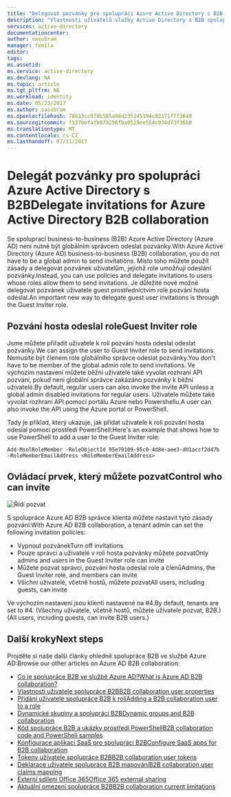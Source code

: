 ```yaml
---
title: "Delegovat pozvánky pro spolupráci Azure Active Directory s B2B | Microsoft Docs"
description: "Vlastnosti uživatelů služby Active Directory s B2B spolupráce se dají konfigurovat"
services: active-directory
documentationcenter: 
author: sasubram
manager: femila
editor: 
tags: 
ms.assetid: 
ms.service: active-directory
ms.devlang: NA
ms.topic: article
ms.tgt_pltfrm: NA
ms.workload: identity
ms.date: 05/23/2017
ms.author: sasubram
ms.openlocfilehash: 78613cc978b585a98d235245194c02371f7f3849
ms.sourcegitcommit: f537befafb079256fba0529ee554c034d73f36b0
ms.translationtype: MT
ms.contentlocale: cs-CZ
ms.lasthandoff: 07/11/2017
---
```

# <a name="delegate-invitations-for-azure-active-directory-b2b-collaboration"></a><span data-ttu-id="0d6f9-103">Delegát pozvánky pro spolupráci Azure Active Directory s B2B</span><span class="sxs-lookup"><span data-stu-id="0d6f9-103">Delegate invitations for Azure Active Directory B2B collaboration</span></span>

<span data-ttu-id="0d6f9-104">Se spoluprací business-to-business (B2B) Azure Active Directory (Azure AD) není nutné být globálním správcem odeslat pozvánky.</span><span class="sxs-lookup"><span data-stu-id="0d6f9-104">With Azure Active Directory (Azure AD) business-to-business (B2B) collaboration, you do not have to be a global admin to send invitations.</span></span> <span data-ttu-id="0d6f9-105">Místo toho můžete použít zásady a delegovat pozvánek uživatelům, jejichž role umožňují odeslání pozvánky.</span><span class="sxs-lookup"><span data-stu-id="0d6f9-105">Instead, you can use policies and delegate invitations to users whose roles allow them to send invitations.</span></span> <span data-ttu-id="0d6f9-106">Je důležité nové možné delegovat pozvánek uživatele guest prostřednictvím role pozvání hosta odeslal.</span><span class="sxs-lookup"><span data-stu-id="0d6f9-106">An important new way to delegate guest user invitations is through the Guest Inviter role.</span></span>

## <a name="guest-inviter-role"></a><span data-ttu-id="0d6f9-107">Pozvání hosta odeslal role</span><span class="sxs-lookup"><span data-stu-id="0d6f9-107">Guest Inviter role</span></span>
<span data-ttu-id="0d6f9-108">Jsme můžete přiřadit uživatele k roli pozvání hosta odeslal odeslat pozvánky.</span><span class="sxs-lookup"><span data-stu-id="0d6f9-108">We can assign the user to Guest Inviter role to send invitations.</span></span> <span data-ttu-id="0d6f9-109">Nemusíte být členem role globálního správce odeslat pozvánky.</span><span class="sxs-lookup"><span data-stu-id="0d6f9-109">You don't have to be member of the global admin role to send invitations.</span></span> <span data-ttu-id="0d6f9-110">Ve výchozím nastavení můžete běžní uživatelé také vyvolat rozhraní API pozvání, pokud není globální správce zakázáno pozvánky k běžní uživatelé.</span><span class="sxs-lookup"><span data-stu-id="0d6f9-110">By default, regular users can also invoke the invite API unless a global admin disabled invitations for regular users.</span></span> <span data-ttu-id="0d6f9-111">Uživatele můžete také vyvolat rozhraní API pomocí portálu Azure nebo Powershellu.</span><span class="sxs-lookup"><span data-stu-id="0d6f9-111">A user can also invoke the API using the Azure portal or PowerShell.</span></span>

<span data-ttu-id="0d6f9-112">Tady je příklad, který ukazuje, jak přidat uživatele k roli pozvání hosta odeslal pomocí prostředí PowerShell:</span><span class="sxs-lookup"><span data-stu-id="0d6f9-112">Here's an example that shows how to use PowerShell to add a user to the Guest Inviter role:</span></span>

```
Add-MsolRoleMember -RoleObjectId 95e79109-95c0-4d8e-aee3-d01accf2d47b -RoleMemberEmailAddress <RoleMemberEmailAddress>
```

## <a name="control-who-can-invite"></a><span data-ttu-id="0d6f9-113">Ovládací prvek, který můžete pozvat</span><span class="sxs-lookup"><span data-stu-id="0d6f9-113">Control who can invite</span></span>

![Řídí pozvat](media/active-directory-b2b-delegate-invitations/control-who-to-invite.png)

<span data-ttu-id="0d6f9-115">S spolupráce Azure AD B2B správce klienta můžete nastavit tyto zásady pozvání:</span><span class="sxs-lookup"><span data-stu-id="0d6f9-115">With Azure AD B2B collaboration, a tenant admin can set the following invitation policies:</span></span>

- <span data-ttu-id="0d6f9-116">Vypnout pozvánek</span><span class="sxs-lookup"><span data-stu-id="0d6f9-116">Turn off invitations</span></span>
- <span data-ttu-id="0d6f9-117">Pouze správci a uživatelé v roli hosta pozvánky můžete pozvat</span><span class="sxs-lookup"><span data-stu-id="0d6f9-117">Only admins and users in the Guest Inviter role can invite</span></span>
- <span data-ttu-id="0d6f9-118">Můžete pozvat správci, pozvání hosta odeslal role a členů</span><span class="sxs-lookup"><span data-stu-id="0d6f9-118">Admins, the Guest Inviter role, and members can invite</span></span>
- <span data-ttu-id="0d6f9-119">Všichni uživatelé, včetně hostů, můžete pozvat</span><span class="sxs-lookup"><span data-stu-id="0d6f9-119">All users, including guests, can invite</span></span>

<span data-ttu-id="0d6f9-120">Ve výchozím nastavení jsou klienti nastavené na #4.</span><span class="sxs-lookup"><span data-stu-id="0d6f9-120">By default, tenants are set to #4.</span></span> <span data-ttu-id="0d6f9-121">(Všechny uživatele, včetně hostů, můžete uživatele pozvat, B2B.)</span><span class="sxs-lookup"><span data-stu-id="0d6f9-121">(All users, including guests, can invite B2B users.)</span></span>

## <a name="next-steps"></a><span data-ttu-id="0d6f9-122">Další kroky</span><span class="sxs-lookup"><span data-stu-id="0d6f9-122">Next steps</span></span>

<span data-ttu-id="0d6f9-123">Projděte si naše další články ohledně spolupráce B2B ve službě Azure AD:</span><span class="sxs-lookup"><span data-stu-id="0d6f9-123">Browse our other articles on Azure AD B2B collaboration:</span></span>

* [<span data-ttu-id="0d6f9-124">Co je spolupráce B2B ve službě Azure AD?</span><span class="sxs-lookup"><span data-stu-id="0d6f9-124">What is Azure AD B2B collaboration?</span></span>](active-directory-b2b-what-is-azure-ad-b2b.md)
* [<span data-ttu-id="0d6f9-125">Vlastnosti uživatele spolupráce B2B</span><span class="sxs-lookup"><span data-stu-id="0d6f9-125">B2B collaboration user properties</span></span>](active-directory-b2b-user-properties.md)
* [<span data-ttu-id="0d6f9-126">Přidání uživatele spolupráce B2B k roli</span><span class="sxs-lookup"><span data-stu-id="0d6f9-126">Adding a B2B collaboration user to a role</span></span>](active-directory-b2b-add-guest-to-role.md)
* [<span data-ttu-id="0d6f9-127">Dynamické skupiny a spolupráci B2B</span><span class="sxs-lookup"><span data-stu-id="0d6f9-127">Dynamic groups and B2B collaboration</span></span>](active-directory-b2b-dynamic-groups.md)
* [<span data-ttu-id="0d6f9-128">Kód spolupráce B2B a ukázky prostředí PowerShell</span><span class="sxs-lookup"><span data-stu-id="0d6f9-128">B2B collaboration code and PowerShell samples</span></span>](active-directory-b2b-code-samples.md)
* [<span data-ttu-id="0d6f9-129">Konfigurace aplikací SaaS pro spolupráci B2B</span><span class="sxs-lookup"><span data-stu-id="0d6f9-129">Configure SaaS apps for B2B collaboration</span></span>](active-directory-b2b-configure-saas-apps.md)
* [<span data-ttu-id="0d6f9-130">Tokeny uživatele spolupráce B2B</span><span class="sxs-lookup"><span data-stu-id="0d6f9-130">B2B collaboration user tokens</span></span>](active-directory-b2b-user-token.md)
* [<span data-ttu-id="0d6f9-131">Deklarace uživatele spolupráce B2B mapování</span><span class="sxs-lookup"><span data-stu-id="0d6f9-131">B2B collaboration user claims mapping</span></span>](active-directory-b2b-claims-mapping.md)
* [<span data-ttu-id="0d6f9-132">Externí sdílení Office 365</span><span class="sxs-lookup"><span data-stu-id="0d6f9-132">Office 365 external sharing</span></span>](active-directory-b2b-o365-external-user.md)
* [<span data-ttu-id="0d6f9-133">Aktuální omezení spolupráce B2B</span><span class="sxs-lookup"><span data-stu-id="0d6f9-133">B2B collaboration current limitations</span></span>](active-directory-b2b-current-limitations.md)
